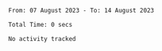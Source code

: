 <!--START_SECTION:waka-->

```txt
From: 07 August 2023 - To: 14 August 2023

Total Time: 0 secs

No activity tracked
```

<!--END_SECTION:waka-->
